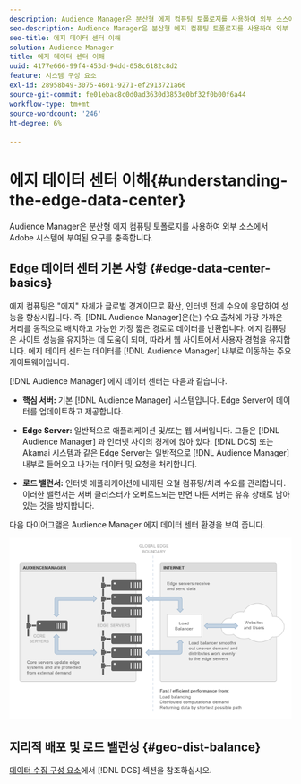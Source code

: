 ```yaml
---
description: Audience Manager은 분산형 에지 컴퓨팅 토폴로지를 사용하여 외부 소스에서 Adobe 시스템에 부여된 요구를 충족합니다.
seo-description: Audience Manager은 분산형 에지 컴퓨팅 토폴로지를 사용하여 외부 소스에서 Adobe 시스템에 부여된 요구를 충족합니다.
seo-title: 에지 데이터 센터 이해
solution: Audience Manager
title: 에지 데이터 센터 이해
uuid: 4177e666-99f4-453d-94dd-058c6182c8d2
feature: 시스템 구성 요소
exl-id: 28958b49-3075-4601-9271-ef2913721a66
source-git-commit: fe01ebac8c0d0ad3630d3853e0bf32f0b00f6a44
workflow-type: tm+mt
source-wordcount: '246'
ht-degree: 6%

---
```


# 에지 데이터 센터 이해{#understanding-the-edge-data-center}

Audience Manager은 분산형 에지 컴퓨팅 토폴로지를 사용하여 외부 소스에서 Adobe 시스템에 부여된 요구를 충족합니다.

## Edge 데이터 센터 기본 사항 {#edge-data-center-basics}

<!-- 

c_compedge.xml

 -->

에지 컴퓨팅은 &quot;에지&quot; 자체가 글로벌 경계이므로 확산, 인터넷 전체 수요에 응답하여 성능을 향상시킵니다. 즉, [!DNL Audience Manager]은(는) 수요 출처에 가장 가까운 처리를 동적으로 배치하고 가능한 가장 짧은 경로로 데이터를 반환합니다. 에지 컴퓨팅은 사이트 성능을 유지하는 데 도움이 되며, 따라서 웹 사이트에서 사용자 경험을 유지합니다. 에지 데이터 센터는 데이터를 [!DNL Audience Manager] 내부로 이동하는 주요 게이트웨이입니다.

[!DNL Audience Manager] 에지 데이터 센터는 다음과 같습니다.

* **핵심 서버:** 기본  [!DNL Audience Manager] 시스템입니다. Edge Server에 데이터를 업데이트하고 제공합니다.

* **Edge Server:**  일반적으로 애플리케이션 및/또는 웹 서버입니다. 그들은 [!DNL Audience Manager] 과 인터넷 사이의 경계에 앉아 있다. [!DNL DCS] 또는 Akamai 시스템과 같은 Edge Server는 일반적으로 [!DNL Audience Manager] 내부로 들어오고 나가는 데이터 및 요청을 처리합니다.

* **로드 밸런서:** 인터넷 애플리케이션에 내재된 요철 컴퓨팅/처리 수요를 관리합니다. 이러한 밸런서는 서버 클러스터가 오버로드되는 반면 다른 서버는 유휴 상태로 남아 있는 것을 방지합니다.

다음 다이어그램은 Audience Manager 에지 데이터 센터 환경을 보여 줍니다.

![](assets/edge_data_center.png)

## 지리적 배포 및 로드 밸런싱 {#geo-dist-balance}

[데이터 수집 구성 요소](../../reference/system-components/components-data-collection.md)에서 [!DNL DCS] 섹션을 참조하십시오.
